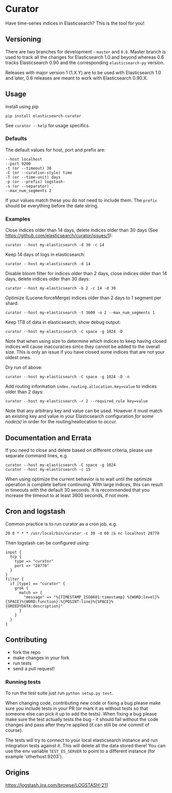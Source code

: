 # Curator

Have time-series indices in Elasticsearch? This is the tool for you!

## Versioning

There are two branches for development - `master` and `0.6`. Master branch is
used to track all the changes for Elasticsearch 1.0 and beyond whereas 0.6
tracks Elasticsearch 0.90 and the corresponding `elasticsearch-py` version.

Releases with major version 1 (1.X.Y) are to be used with Elasticsearch 1.0 and
later, 0.6 releases are meant to work with Elasticsearch 0.90.X.

## Usage

Install using pip

    pip install elasticsearch-curator


See `curator --help` for usage specifics.

### Defaults

The default values for host, port and prefix are:

    --host localhost
    --port 9200
    -t (or --timeout) 30
    -C (or --curation-style) time
    -T (or --time-unit) days
    -p (or --prefix) logstash-
    -s (or --separator) .
    --max_num_segments 2

If your values match these you do not need to include them.  The `prefix` should be everything before the date string.

### Examples

Close indices older than 14 days, delete indices older than 30 days (See https://github.com/elasticsearch/curator/issues/1):

    curator --host my-elasticsearch -d 30 -c 14

Keep 14 days of logs in elasticsearch:

    curator --host my-elasticsearch -d 14

Disable bloom filter for indices older than 2 days, close indices older than 14 days, delete indices older than 30 days:

    curator --host my-elasticsearch -b 2 -c 14 -d 30
    
Optimize (Lucene forceMerge) indices older than 2 days to 1 segment per shard:

    curator --host my-elasticsearch -t 3600 -o 2 --max_num_segments 1

Keep 1TB of data in elasticsearch, show debug output:

    curator --host my-elasticsearch -C space -g 1024 -D

Note that when using size to determine which indices to keep having closed
indices will cause inaccuracies since they cannot be added to the overall size.
This is only an issue if you have closed some indices that are not your oldest
ones.

Dry run of above:

    curator --host my-elasticsearch -C space -g 1024 -D -n

Add routing information `index.routing.allocation.key=value` to indices older than 2 days:

    curator --host my-elasticsearch -r 2 --required_rule key=value

Note that any arbitrary key and value can be used.  However it must match an existing key and value in your Elasticsearch configuration *for some node(s)* in order for the routing/reallocation to occur.

## Documentation and Errata

If you need to close and delete based on different criteria, please use separate command lines, e.g.

    curator --host my-elasticsearch -C space -g 1024
    curator --host my-elasticsearch -c 15
    
When using optimize the current behavior is to wait until the optimize operation is complete before continuing.  With large indices, this can result in timeouts with the default 30 seconds.  It is recommended that you increase the timeout to at least 3600 seconds, if not more.  

## Cron and logstash

Common practice is to run curator as a cron job, e.g.

    20 0 * * * /usr/local/bin/curator -c 30 -d 60 |& nc localhost 28778

Then logstash can be configured using:

    input {
      tcp {
        type => "curator"
        port => "28778"
      }
    }
    filter {
      if [type] == "curator" {
        grok {
          match => {
            "message" => "%{TIMESTAMP_ISO8601:timestamp} %{WORD:level}%{SPACE}%{WORD:function}:%{POSINT:line}%{SPACE}%{GREEDYDATA:description}"
          }
        }
      }
    }
    
## Contributing

* fork the repo
* make changes in your fork
* run tests
* send a pull request!

### Running tests

To run the test suite just run `python setup.py test`.

When changing code, contributing new code or fixing a bug please make sure you
include tests in your PR (or mark it as without tests so that someone else can
pick it up to add the tests). When fixing a bug please make sure the test
actually tests the bug - it should fail without the code changes and pass after
they're applied (it can still be one commit of course).

The tests will try to connect to your local elasticsearch instance and run
integration tests against it. This will delete all the data stored there! You
can use the env variable `TEST_ES_SERVER` to point to a different instance (for
example 'otherhost:9203').

## Origins

<https://logstash.jira.com/browse/LOGSTASH-211>

